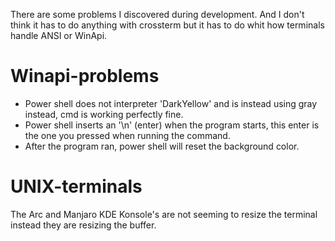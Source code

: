 There are some problems I discovered during development. 
And I don't think it has to do anything with crossterm but it has to do whit how terminals handle ANSI or WinApi. 

# Winapi-problems
- Power shell does not interpreter 'DarkYellow' and is instead using gray instead, cmd is working perfectly fine.
- Power shell inserts an '\n' (enter) when the program starts, this enter is the one you pressed when running the command.
- After the program ran, power shell will reset the background color.

# UNIX-terminals
The Arc and Manjaro KDE Konsole's are not seeming to resize the terminal instead they are resizing the buffer. 